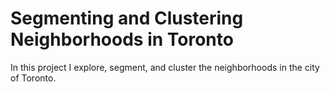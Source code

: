 # Segmenting and Clustering Neighborhoods in Toronto
In this project I explore, segment, and cluster the neighborhoods in the city of Toronto.

